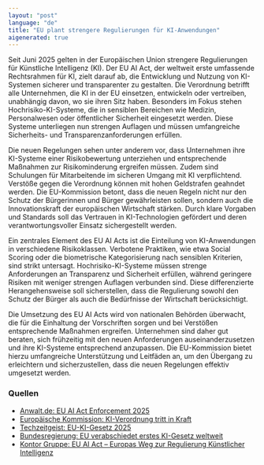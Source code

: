 ```yaml
---
layout: "post"
language: "de"
title: "EU plant strengere Regulierungen für KI-Anwendungen"
aigenerated: true
---
```


Seit Juni 2025 gelten in der Europäischen Union strengere Regulierungen für Künstliche Intelligenz (KI). Der EU AI Act, der weltweit erste umfassende Rechtsrahmen für KI, zielt darauf ab, die Entwicklung und Nutzung von KI-Systemen sicherer und transparenter zu gestalten. Die Verordnung betrifft alle Unternehmen, die KI in der EU einsetzen, entwickeln oder vertreiben, unabhängig davon, wo sie ihren Sitz haben. Besonders im Fokus stehen Hochrisiko-KI-Systeme, die in sensiblen Bereichen wie Medizin, Personalwesen oder öffentlicher Sicherheit eingesetzt werden. Diese Systeme unterliegen nun strengen Auflagen und müssen umfangreiche Sicherheits- und Transparenzanforderungen erfüllen.

<!--more-->

Die neuen Regelungen sehen unter anderem vor, dass Unternehmen ihre KI-Systeme einer Risikobewertung unterziehen und entsprechende Maßnahmen zur Risikominderung ergreifen müssen. Zudem sind Schulungen für Mitarbeitende im sicheren Umgang mit KI verpflichtend. Verstöße gegen die Verordnung können mit hohen Geldstrafen geahndet werden. Die EU-Kommission betont, dass die neuen Regeln nicht nur den Schutz der Bürgerinnen und Bürger gewährleisten sollen, sondern auch die Innovationskraft der europäischen Wirtschaft stärken. Durch klare Vorgaben und Standards soll das Vertrauen in KI-Technologien gefördert und deren verantwortungsvoller Einsatz sichergestellt werden.

Ein zentrales Element des EU AI Acts ist die Einteilung von KI-Anwendungen in verschiedene Risikoklassen. Verbotene Praktiken, wie etwa Social Scoring oder die biometrische Kategorisierung nach sensiblen Kriterien, sind strikt untersagt. Hochrisiko-KI-Systeme müssen strenge Anforderungen an Transparenz und Sicherheit erfüllen, während geringere Risiken mit weniger strengen Auflagen verbunden sind. Diese differenzierte Herangehensweise soll sicherstellen, dass die Regulierung sowohl den Schutz der Bürger als auch die Bedürfnisse der Wirtschaft berücksichtigt.

Die Umsetzung des EU AI Acts wird von nationalen Behörden überwacht, die für die Einhaltung der Vorschriften sorgen und bei Verstößen entsprechende Maßnahmen ergreifen. Unternehmen sind daher gut beraten, sich frühzeitig mit den neuen Anforderungen auseinanderzusetzen und ihre KI-Systeme entsprechend anzupassen. Die EU-Kommission bietet hierzu umfangreiche Unterstützung und Leitfäden an, um den Übergang zu erleichtern und sicherzustellen, dass die neuen Regelungen effektiv umgesetzt werden.

### Quellen
- [Anwalt.de: EU AI Act Enforcement 2025](https://www.anwalt.de/rechtstipps/eu-ai-act-enforcement-2025-neue-pflichten-fuer-deutsche-ki-entwickler-246892.html)
- [Europäische Kommission: KI-Verordnung tritt in Kraft](https://commission.europa.eu/news-and-media/news/ai-act-enters-force-2024-08-01_de)
- [Techzeitgeist: EU-KI-Gesetz 2025](https://www.techzeitgeist.de/eu-ki-gesetz-2025-wie-neue-ki-regeln-unternehmen-veraendern/)
- [Bundesregierung: EU verabschiedet erstes KI-Gesetz weltweit](https://www.bundesregierung.de/breg-de/aktuelles/ai-act-2285944)
- [Kontor Gruppe: EU AI Act – Europas Weg zur Regulierung Künstlicher Intelligenz](https://www.kontor-gruppe.de/news/artikel/eu-ai-act-europas-weg.html)
